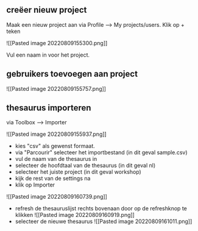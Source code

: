 ## creëer nieuw project
Maak een nieuw project aan via Profile --> My projects/users.
Klik op + teken

![[Pasted image 20220809155300.png]]

Vul een naam in voor het project.

## gebruikers toevoegen aan project

![[Pasted image 20220809155757.png]]


## thesaurus importeren
via Toolbox --> Importer

![[Pasted image 20220809155937.png]]

- kies "csv" als gewenst formaat.
- via "Parcourir" selecteer het importbestand (in dit geval sample.csv)
- vul de naam van de thesaurus in
- selecteer de hoofdtaal van de thesaurus (in dit geval nl)
- selecteer het juiste project (in dit geval workshop)
- kijk de rest van de settings na
- klik op Importer

![[Pasted image 20220809160739.png]]

- refresh de thesauruslijst rechts bovenaan door op de refreshknop te klikken
  ![[Pasted image 20220809160919.png]]
- selecteer de nieuwe thesaurus
  ![[Pasted image 20220809161011.png]]
  
